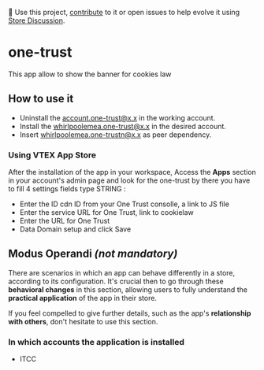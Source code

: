 📢 Use this project, [contribute](https://github.com/vtex-apps/CHANGEME) to it or open issues to help evolve it using [Store Discussion](https://github.com/vtex-apps/store-discussion).

# one-trust

This app allow to show the banner for cookies law


## How to use it

- Uninstall the account.one-trust@x.x in the working account.
- Install the whirlpoolemea.one-trust@x.x in the desired account.
- Insert whirlpoolemea.one-trustn@x.x as peer dependency.


### Using VTEX App Store

After the installation of the app in your workspace, Access the **Apps** section in your account's admin page and look for the
one-trust
by there you have to fill 4 settings fields type STRING :
- Enter the ID cdn ID from your One Trust consolle, a link to JS file
- Enter the service URL for One Trust, link to cookielaw
- Enter the URL for One Trust
- Data Domain
setup and click Save

## Modus Operandi *(not mandatory)*

There are scenarios in which an app can behave differently in a store, according to its configuration. It's crucial then to go through these **behavioral changes** in this section, allowing users to fully understand the **practical application** of the app in their store.

If you feel compelled to give further details, such as the app's **relationship with others**, don't hesitate to use this section. 

### In which accounts the application is installed

- ITCC
